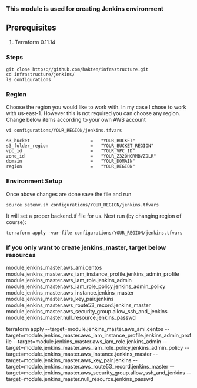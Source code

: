 
### This module is used for creating Jenkins environment
## Prerequisites
1. Terraform 0.11.14

### Steps

```
git clone https://github.com/hakten/infrastructure.git
cd infrastructure/jenkins/
ls configurations
```

### Region
Choose the region you would like to work with. In my case I chose to work with us-east-1. However this is not required you can choose any region. Change below items according to your own AWS account


```
vi configurations/YOUR_REGION/jenkins.tfvars

s3_bucket                       =   "YOUR_BUCKET"         
s3_folder_region                =   "YOUR_BUCKET_REGION"               
vpc_id                          =   "YOUR_VPC_ID"            
zone_id                         =   "YOUR_Z32OHGRMBVZ9LR"       
domain                          =   "YOUR_DOMAIN"
region                          =   "YOUR_REGION"
```





### Environment Setup
Once above changes are done save the file and run 
```
source setenv.sh configurations/YOUR_REGION/jenkins.tfvars
```

It will set a proper backend.tf file for us. Next run (by changing region of course):


```
terraform apply -var-file configurations/YOUR_REGION/jenkins.tfvars
```



### If you only want to create jenkins_master, target below resources

module.jenkins_master.aws_ami.centos
module.jenkins_master.aws_iam_instance_profile.jenkins_admin_profile
module.jenkins_master.aws_iam_role.jenkins_admin
module.jenkins_master.aws_iam_role_policy.jenkins_admin_policy
module.jenkins_master.aws_instance.jenkins_master
module.jenkins_master.aws_key_pair.jenkins
module.jenkins_master.aws_route53_record.jenkins_master
module.jenkins_master.aws_security_group.allow_ssh_and_jenkins
module.jenkins_master.null_resource.jenkins_passwd

terraform apply --target=module.jenkins_master.aws_ami.centos --target=module.jenkins_master.aws_iam_instance_profile.jenkins_admin_profile --target=module.jenkins_master.aws_iam_role.jenkins_admin --target=module.jenkins_master.aws_iam_role_policy.jenkins_admin_policy --target=module.jenkins_master.aws_instance.jenkins_master --target=module.jenkins_master.aws_key_pair.jenkins --target=module.jenkins_master.aws_route53_record.jenkins_master --target=module.jenkins_master.aws_security_group.allow_ssh_and_jenkins --target=module.jenkins_master.null_resource.jenkins_passwd
